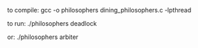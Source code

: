 to compile: gcc -o philosophers dining_philosophers.c -lpthread

to run: ./philosophers deadlock

or: ./philosophers arbiter
